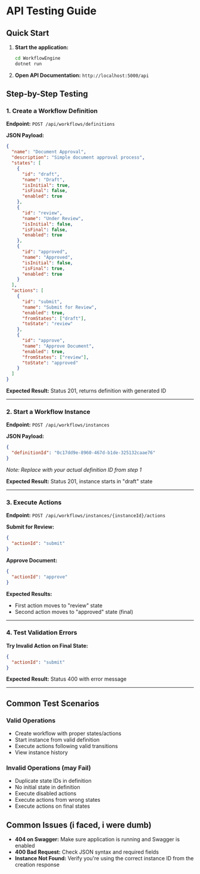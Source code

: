 # API Testing Guide

## Quick Start

1. **Start the application:**
   ```bash
   cd WorkflowEngine
   dotnet run
   ```

2. **Open API Documentation:** `http://localhost:5000/api`

## Step-by-Step Testing

### 1. Create a Workflow Definition

**Endpoint:** `POST /api/workflows/definitions`

**JSON Payload:**
```json
{
  "name": "Document Approval",
  "description": "Simple document approval process",
  "states": [
    {
      "id": "draft",
      "name": "Draft",
      "isInitial": true,
      "isFinal": false,
      "enabled": true
    },
    {
      "id": "review",
      "name": "Under Review",
      "isInitial": false,
      "isFinal": false,
      "enabled": true
    },
    {
      "id": "approved",
      "name": "Approved",
      "isInitial": false,
      "isFinal": true,
      "enabled": true
    }
  ],
  "actions": [
    {
      "id": "submit",
      "name": "Submit for Review",
      "enabled": true,
      "fromStates": ["draft"],
      "toState": "review"
    },
    {
      "id": "approve",
      "name": "Approve Document",
      "enabled": true,
      "fromStates": ["review"],
      "toState": "approved"
    }
  ]
}
```

**Expected Result:** Status 201, returns definition with generated ID

---

### 2. Start a Workflow Instance

**Endpoint:** `POST /api/workflows/instances`

**JSON Payload:**
```json
{
  "definitionId": "0c17dd9e-8960-467d-b1de-325132caae76"
}
```

*Note: Replace with your actual definition ID from step 1*

**Expected Result:** Status 201, instance starts in "draft" state

---

### 3. Execute Actions

**Endpoint:** `POST /api/workflows/instances/{instanceId}/actions`

**Submit for Review:**
```json
{
  "actionId": "submit"
}
```

**Approve Document:**
```json
{
  "actionId": "approve"
}
```

**Expected Results:** 
- First action moves to "review" state
- Second action moves to "approved" state (final)

---

### 4. Test Validation Errors

**Try Invalid Action on Final State:**
```json
{
  "actionId": "submit"
}
```

**Expected Result:** Status 400 with error message

---

## Common Test Scenarios

### Valid Operations
- Create workflow with proper states/actions
- Start instance from valid definition
- Execute actions following valid transitions
- View instance history

### Invalid Operations (may Fail)
- Duplicate state IDs in definition
- No initial state in definition
- Execute disabled actions
- Execute actions from wrong states
- Execute actions on final states

## Common Issues (i faced, i were dumb)

 - **404 on Swagger:** Make sure application is running and Swagger is enabled
 - **400 Bad Request:** Check JSON syntax and required fields
 - **Instance Not Found:** Verify you're using the correct instance ID from the creation response
